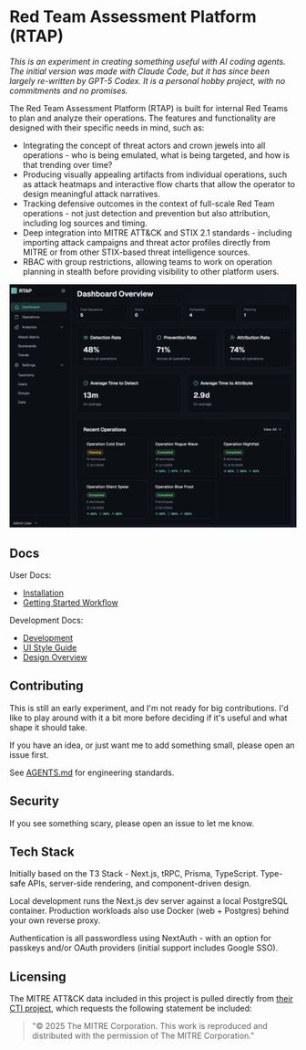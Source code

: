 # Red Team Assessment Platform (RTAP)

_This is an experiment in creating something useful with AI coding agents. The initial version was made with Claude Code, but it has since been largely re-written by GPT-5 Codex. It is a personal hobby project, with no commitments and no promises._

The Red Team Assessment Platform (RTAP) is built for internal Red Teams to plan and analyze their operations. The features and functionality are designed with their specific needs in mind, such as:

- Integrating the concept of threat actors and crown jewels into all operations - who is being emulated, what is being targeted, and how is that trending over time?
- Producing visually appealing artifacts from individual operations, such as attack heatmaps and interactive flow charts that allow the operator to design meaningful attack narratives.
- Tracking defensive outcomes in the context of full-scale Red Team operations - not just detection and prevention but also attribution, including log sources and timing.
- Deep integration into MITRE ATT&CK and STIX 2.1 standards - including importing attack campaigns and threat actor profiles directly from MITRE or from other STIX-based threat intelligence sources.
- RBAC with group restrictions, allowing teams to work on operation planning in stealth before providing visibility to other platform users.

![Dashboard screenshot](docs/images/dashboard.png)

## Docs

User Docs:
- [Installation](docs/installation.md)
- [Getting Started Workflow](docs/getting-started.md)

Development Docs:
- [Development](docs/development.md)
- [UI Style Guide](docs/dev/STYLE.md)
- [Design Overview](docs/dev/DESIGN.md)

## Contributing

This is still an early experiment, and I'm not ready for big contributions. I'd like to play around with it a bit more before deciding if it's useful and what shape it should take.

If you have an idea, or just want me to add something small, please open an issue first. 

See [AGENTS.md](AGENTS.md) for engineering standards.

## Security

If you see something scary, please open an issue to let me know.

## Tech Stack

Initially based on the T3 Stack - Next.js, tRPC, Prisma, TypeScript. Type-safe APIs, server-side rendering, and component-driven design.

Local development runs the Next.js dev server against a local PostgreSQL container. Production workloads also use Docker (web + Postgres) behind your own reverse proxy.

Authentication is all passwordless using NextAuth - with an option for passkeys and/or OAuth providers (initial support includes Google SSO).

## Licensing

The MITRE ATT&CK data included in this project is pulled directly from [their CTI project](https://github.com/mitre/cti), which requests the following statement be included:

> "© 2025 The MITRE Corporation. This work is reproduced and distributed with the permission of The MITRE Corporation."
